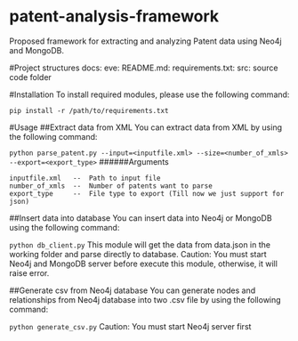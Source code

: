 patent-analysis-framework
=========================

Proposed framework for extracting and analyzing Patent data using Neo4j and MongoDB.

#Project structures
docs: 
eve:
README.md:
requirements.txt:
src: source code folder

#Installation
To install required modules, please use the following command:

```pip install -r /path/to/requirements.txt```

#Usage
##Extract data from XML
You can extract data from XML by using the following command:

```python parse_patent.py --input=<inputfile.xml> --size=<number_of_xmls> --export=<export_type>```
######Arguments
```
inputfile.xml	--	Path to input file
number_of_xmls	--	Number of patents want to parse
export_type		--	File type to export (Till now we just support for json)
```

##Insert data into database
You can insert data into Neo4j or MongoDB using the following command:

```python db_client.py```
This module will get the data from data.json in the working folder and parse directly to database.
Caution: You must start Neo4j and MongoDB server before execute this module, otherwise, it will raise error.

##Generate csv from Neo4j database
You can generate nodes and relationships from Neo4j database into two .csv file by using the following command:

```python generate_csv.py```
Caution: You must start Neo4j server first

